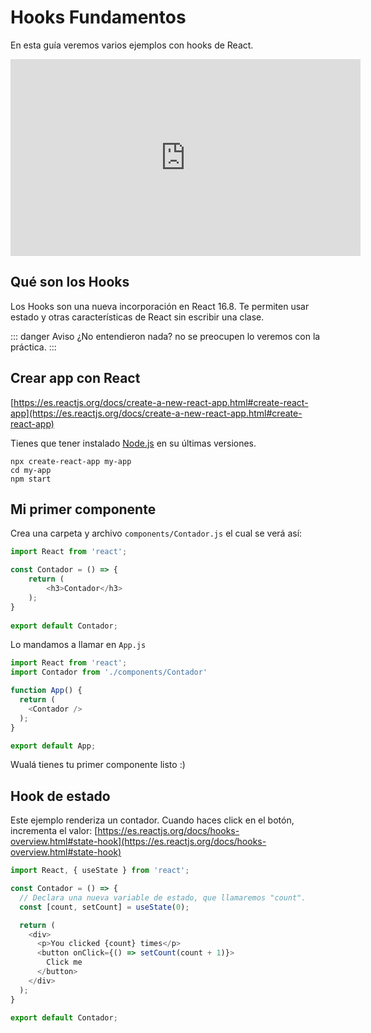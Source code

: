 # Hooks Fundamentos
En esta guía veremos varios ejemplos con hooks de React.

<iframe width="560" height="315" src="https://www.youtube.com/embed/mOz5eNcEHu4" frameborder="0" allow="accelerometer; autoplay; encrypted-media; gyroscope; picture-in-picture" allowfullscreen></iframe>

## Qué son los Hooks
Los Hooks son una nueva incorporación en React 16.8. Te permiten usar estado y otras características de React sin escribir una clase.

::: danger Aviso
¿No entendieron nada? no se preocupen lo veremos con la práctica.
:::

## Crear app con React
[https://es.reactjs.org/docs/create-a-new-react-app.html#create-react-app](https://es.reactjs.org/docs/create-a-new-react-app.html#create-react-app)

Tienes que tener instalado [Node.js](https://nodejs.org/es/) en su últimas versiones.

```
npx create-react-app my-app
cd my-app
npm start
```

## Mi primer componente
Crea una carpeta y archivo `components/Contador.js` el cual se verá así:

```js
import React from 'react';

const Contador = () => {
    return (
        <h3>Contador</h3>
    );
}
 
export default Contador;
```

Lo mandamos a llamar en `App.js`

```js
import React from 'react';
import Contador from './components/Contador'

function App() {
  return (
    <Contador />
  );
}

export default App;
```

Wualá tienes tu primer componente listo :)

## Hook de estado
Este ejemplo renderiza un contador. Cuando haces click en el botón, incrementa el valor: [https://es.reactjs.org/docs/hooks-overview.html#state-hook](https://es.reactjs.org/docs/hooks-overview.html#state-hook)

```js
import React, { useState } from 'react';

const Contador = () => {
  // Declara una nueva variable de estado, que llamaremos "count".
  const [count, setCount] = useState(0);

  return (
    <div>
      <p>You clicked {count} times</p>
      <button onClick={() => setCount(count + 1)}>
        Click me
      </button>
    </div>
  );
}

export default Contador;
```

